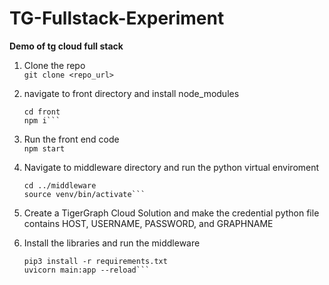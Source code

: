 # TG-Fullstack-Experiment

**Demo of tg cloud full stack**

1. Clone the repo<br>
   `git clone <repo_url>`

2. navigate to front directory and install node_modules<br>

   ````
   cd front
   npm i```
   ````

3. Run the front end code<br>
   `npm start`

4. Navigate to middleware directory and run the python virtual enviroment<br>

   ````
   cd ../middleware
   source venv/bin/activate```
   ````

5. Create a TigerGraph Cloud Solution and make the credential python file contains HOST, USERNAME, PASSWORD, and GRAPHNAME<br>

6. Install the libraries and run the middleware<br>
   ````
   pip3 install -r requirements.txt
   uvicorn main:app --reload```
   ````
